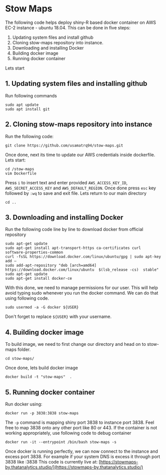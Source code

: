# Stow Maps
The following code helps deploy shiny-R based docker container on AWS EC-2 instance - ubuntu 18.04. 
This can be done in five steps:
1. Updating system files and install github
2. Cloning stow-maps repository into instance.
3. Downloading and installing Docker
4. Building docker image
5. Running docker container

Lets start
## 1. Updating system files and installing github
Run following commands
```
sudo apt update
sudo apt install git
```
## 2. Cloning stow-maps repository into instance
Run the following code:
```
git clone https://github.com/usamatrq94/stow-maps.git
```
Once done, next its time to update our AWS credentials inside dockerfile. Lets start:
```
cd /stow-maps
vim Dockerfile
```
Press `i` to insert text and enter provided `AWS_ACCESS_KEY_ID`, `AWS_SECRET_ACCESS_KEY` and `AWS_DEFAULT_REGION`. Once done press `esc` key followed by `:wq` to save and exit file.
Lets return to our main directory
```
cd ..
```
## 3. Downloading and installing Docker
Run the following code line by line to download docker from official repository
```
sudo apt-get update
sudo apt-get install apt-transport-https ca-certificates curl software-properties-common
curl -fsSL https://download.docker.com/linux/ubuntu/gpg | sudo apt-key add –
sudo add-apt-repository "deb [arch=amd64] https://download.docker.com/linux/ubuntu  $(lsb_release -cs)  stable" 
sudo apt-get update
sudo apt-get install docker-ce
```
With this done, we need to manage permissions for our user. This will help avoid typing sudo whenever you run the docker command. We can do that using following code. 
```
sudo usermod -a -G docker ${USER}
```
Don't forget to replace `${USER}` with your username.
## 4. Building docker image
To build image, we need to first change our directory and head on to stow-maps folder.
```
cd stow-maps/
```
Once done, lets build docker image
```
docker build -t "stow-maps"  .
```
## 5. Running docker container
Run docker using:
```
docker run -p 3838:3838 stow-maps
```
The `-p` command is mapping shiny port 3838 to instance port 3838. 
Feel free to map 3838 onto any other port like 80 or 443. 
If the container is not working appropriately, use following code to debug container
```
docker run -it --entrypoint /bin/bash stow-maps -s
```
Once docker is running perfectly, we can now connect to the instance and excess port 3838. For example if your system DNS is <my-ip> excess it through port 3838 like <my-ip>:3838
This code is currently live at: [https://stowmaps-by.thatanalytics.studio/](https://stowmaps-by.thatanalytics.studio/)
